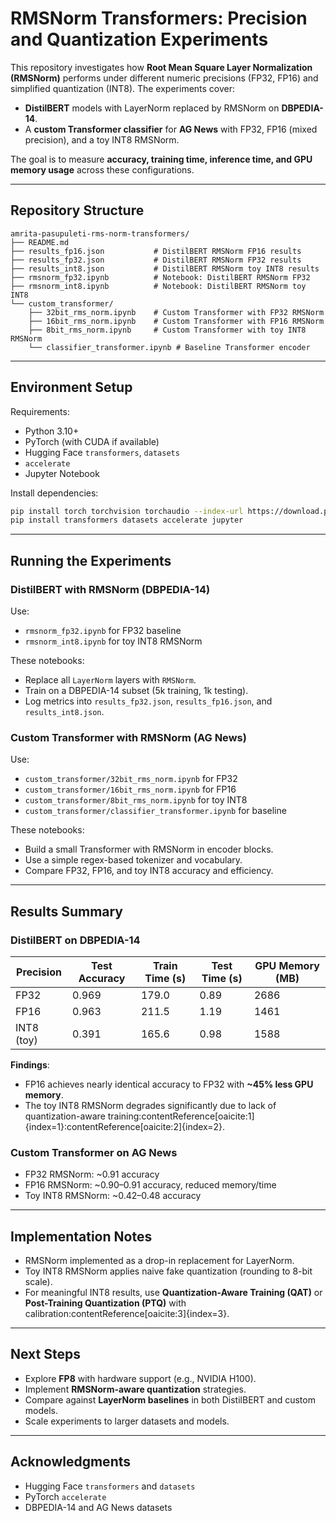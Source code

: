 # RMSNorm Transformers: Precision and Quantization Experiments

This repository investigates how **Root Mean Square Layer Normalization (RMSNorm)** performs under different numeric precisions (FP32, FP16) and simplified quantization (INT8). The experiments cover:

- **DistilBERT** models with LayerNorm replaced by RMSNorm on **DBPEDIA-14**.
- A **custom Transformer classifier** for **AG News** with FP32, FP16 (mixed precision), and a toy INT8 RMSNorm.

The goal is to measure **accuracy, training time, inference time, and GPU memory usage** across these configurations.


---

## Repository Structure

```
amrita-pasupuleti-rms-norm-transformers/
├── README.md
├── results_fp16.json           # DistilBERT RMSNorm FP16 results
├── results_fp32.json           # DistilBERT RMSNorm FP32 results
├── results_int8.json           # DistilBERT RMSNorm toy INT8 results
├── rmsnorm_fp32.ipynb          # Notebook: DistilBERT RMSNorm FP32
├── rmsnorm_int8.ipynb          # Notebook: DistilBERT RMSNorm toy INT8
└── custom_transformer/
    ├── 32bit_rms_norm.ipynb    # Custom Transformer with FP32 RMSNorm
    ├── 16bit_rms_norm.ipynb    # Custom Transformer with FP16 RMSNorm
    ├── 8bit_rms_norm.ipynb     # Custom Transformer with toy INT8 RMSNorm
    └── classifier_transformer.ipynb # Baseline Transformer encoder
```

---

## Environment Setup

Requirements:

- Python 3.10+
- PyTorch (with CUDA if available)
- Hugging Face `transformers`, `datasets`
- `accelerate`
- Jupyter Notebook

Install dependencies:

```bash
pip install torch torchvision torchaudio --index-url https://download.pytorch.org/whl/cu121
pip install transformers datasets accelerate jupyter
```

---

## Running the Experiments

### DistilBERT with RMSNorm (DBPEDIA-14)

Use:
- `rmsnorm_fp32.ipynb` for FP32 baseline
- `rmsnorm_int8.ipynb` for toy INT8 RMSNorm

These notebooks:
- Replace all `LayerNorm` layers with `RMSNorm`.
- Train on a DBPEDIA-14 subset (5k training, 1k testing).
- Log metrics into `results_fp32.json`, `results_fp16.json`, and `results_int8.json`.

### Custom Transformer with RMSNorm (AG News)

Use:
- `custom_transformer/32bit_rms_norm.ipynb` for FP32
- `custom_transformer/16bit_rms_norm.ipynb` for FP16
- `custom_transformer/8bit_rms_norm.ipynb` for toy INT8
- `custom_transformer/classifier_transformer.ipynb` for baseline

These notebooks:
- Build a small Transformer with RMSNorm in encoder blocks.
- Use a simple regex-based tokenizer and vocabulary.
- Compare FP32, FP16, and toy INT8 accuracy and efficiency.

---

## Results Summary

### DistilBERT on DBPEDIA-14

| Precision | Test Accuracy | Train Time (s) | Test Time (s) | GPU Memory (MB) |
|-----------|---------------|----------------|---------------|-----------------|
| FP32      | 0.969         | 179.0          | 0.89          | 2686            |
| FP16      | 0.963         | 211.5          | 1.19          | 1461            |
| INT8 (toy)| 0.391         | 165.6          | 0.98          | 1588            |

**Findings**:
- FP16 achieves nearly identical accuracy to FP32 with **~45% less GPU memory**.
- The toy INT8 RMSNorm degrades significantly due to lack of quantization-aware training:contentReference[oaicite:1]{index=1}:contentReference[oaicite:2]{index=2}.

### Custom Transformer on AG News

- FP32 RMSNorm: ~0.91 accuracy
- FP16 RMSNorm: ~0.90–0.91 accuracy, reduced memory/time
- Toy INT8 RMSNorm: ~0.42–0.48 accuracy

---

## Implementation Notes

- RMSNorm implemented as a drop-in replacement for LayerNorm.
- Toy INT8 RMSNorm applies naive fake quantization (rounding to 8-bit scale).
- For meaningful INT8 results, use **Quantization-Aware Training (QAT)** or **Post-Training Quantization (PTQ)** with calibration:contentReference[oaicite:3]{index=3}.

---

## Next Steps

- Explore **FP8** with hardware support (e.g., NVIDIA H100).
- Implement **RMSNorm-aware quantization** strategies.
- Compare against **LayerNorm baselines** in both DistilBERT and custom models.
- Scale experiments to larger datasets and models.

---


## Acknowledgments

- Hugging Face `transformers` and `datasets`
- PyTorch `accelerate`
- DBPEDIA-14 and AG News datasets
